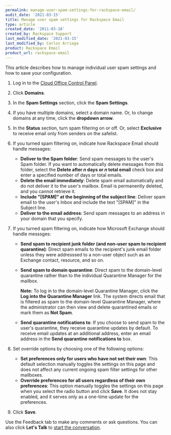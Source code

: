 ```yaml
---
permalink: manage-user-spam-settings-for-rackspace-email/
audit_date: '2021-03-15'
title: Manage user spam settings for Rackspace Email
type: article
created_date: '2011-03-18'
created_by: Rackspace Support
last_modified_date: '2021-03-15'
last_modified_by: Carlos Arriaga
product: Rackspace Email
product_url: rackspace-email
---
```


This article describes how to manage individual user spam settings and how to save your configuration.

1. Log in to the [Cloud Office Control Panel](https://cp.rackspace.com/).
2. Click **Domains**.
3. In the **Spam Settings** section, click the **Spam Settings**.
4. If you have multiple domains, select a domain name. Or, to change domains at any time, click the **dropdown arrow**.
5. In the **Status** section, turn spam filtering on or off. Or, select **Exclusive** to receive email only from senders on the safelist.
6. If you turned spam filtering on, indicate how Rackspace Email should handle messages:

    - **Deliver to the Spam folder**: Send spam messages to the user's Spam folder. If you want to automatically delete
      messages from this folder, select the **Delete after *n* days or *n* total email** check box and enter a specified
      number of days or total emails.
    - **Delete the email immediately**: Delete spam email automatically and do not deliver it to the user's mailbox. Email
      is permanently deleted, and you cannot  retrieve it.
    - **Include "\[SPAM\]" at the beginning of the subject line**: Deliver spam email to the user's Inbox and include the text
      "\[SPAM\]" in the Subject line.
    - **Deliver to the email address**: Send spam messages to an address in your domain that you specify.

7. If you turned spam filtering on, indicate how Microsoft Exchange should handle messsges:

    - **Send spam to recipient junk folder (and non-user spam to recipient quarantine)**: Direct spam emails
    to the recipient's junk email folder unless they were addresssed to a non-user object such as an
    Exchange contact, resource, and so on. 
    - **Send spam to domain quarantine**: Direct spam to the domain-level quarantine rather than to the individual
      Quarantine Manager for the mailbox.

      **Note:** To log in to the domain-level Quarantine Manager, click the **Log into the Quarantine Manager** link. The system directs
      email that is filtered as spam to the domain-level Quarantine Manager, where the administrator can then view and delete quarantined
      emails or mark them as **Not Spam**.

    - **Send quarantine notifications to**: If you choose to send spam to the user's quarantine, they receive quarantine updates
      by default. To receive email updates at an additional address, enter an email address in the **Send quarantine notifications to** box.

8. Set override options by choosing one of the following options:

   - **Set preferences only for users who have not set their own**: This default selection manually toggles the settings on this
     page and does not affect any current ongoing spam filter settings for other mailboxes.
   - **Override preferences for all users regardless of their own preferences**: This option manually toggles the settings on
     this page when you select the radio button and click **Save**. It does not stay enabled, and it serves only as a one-time
     update for the preferences.

9. Click **Save**.

Use the Feedback tab to make any comments or ask questions. You can also click **Let's Talk** to [start the conversation](https://www.rackspace.com/).
